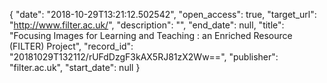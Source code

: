 {
  "date": "2018-10-29T13:21:12.502542", 
  "open_access": true, 
  "target_url": "http://www.filter.ac.uk/", 
  "description": "", 
  "end_date": null, 
  "title": "Focusing Images for Learning and Teaching : an Enriched Resource (FILTER) Project", 
  "record_id": "20181029T132112/rUFdDzgF3kAX5RJ81zX2Ww==", 
  "publisher": "filter.ac.uk", 
  "start_date": null
}

